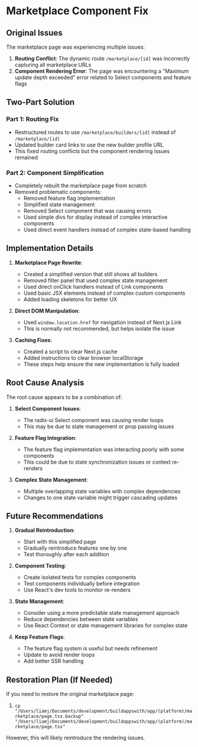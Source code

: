 # Marketplace Component Fix

## Original Issues

The marketplace page was experiencing multiple issues:

1. **Routing Conflict**: The dynamic route `/marketplace/[id]` was incorrectly capturing all marketplace URLs
2. **Component Rendering Error**: The page was encountering a "Maximum update depth exceeded" error related to Select components and feature flags

## Two-Part Solution

### Part 1: Routing Fix
- Restructured routes to use `/marketplace/builders/[id]` instead of `/marketplace/[id]`
- Updated builder card links to use the new builder profile URL
- This fixed routing conflicts but the component rendering issues remained

### Part 2: Component Simplification
- Completely rebuilt the marketplace page from scratch
- Removed problematic components:
  - Removed feature flag implementation
  - Simplified state management
  - Removed Select component that was causing errors
  - Used simple divs for display instead of complex interactive components
  - Used direct event handlers instead of complex state-based handling

## Implementation Details

1. **Marketplace Page Rewrite**:
   - Created a simplified version that still shows all builders
   - Removed filter panel that used complex state management
   - Used direct onClick handlers instead of Link components
   - Used basic JSX elements instead of complex custom components
   - Added loading skeletons for better UX

2. **Direct DOM Manipulation**:
   - Used `window.location.href` for navigation instead of Next.js Link
   - This is normally not recommended, but helps isolate the issue

3. **Caching Fixes**:
   - Created a script to clear Next.js cache
   - Added instructions to clear browser localStorage
   - These steps help ensure the new implementation is fully loaded

## Root Cause Analysis

The root cause appears to be a combination of:

1. **Select Component Issues**:
   - The radix-ui Select component was causing render loops
   - This may be due to state management or prop passing issues

2. **Feature Flag Integration**:
   - The feature flag implementation was interacting poorly with some components
   - This could be due to state synchronization issues or context re-renders

3. **Complex State Management**:
   - Multiple overlapping state variables with complex dependencies
   - Changes to one state variable might trigger cascading updates

## Future Recommendations

1. **Gradual Reintroduction**:
   - Start with this simplified page
   - Gradually reintroduce features one by one
   - Test thoroughly after each addition

2. **Component Testing**:
   - Create isolated tests for complex components
   - Test components individually before integration
   - Use React's dev tools to monitor re-renders

3. **State Management**:
   - Consider using a more predictable state management approach
   - Reduce dependencies between state variables
   - Use React Context or state management libraries for complex state

4. **Keep Feature Flags**:
   - The feature flag system is useful but needs refinement
   - Update to avoid render loops
   - Add better SSR handling

## Restoration Plan (If Needed)

If you need to restore the original marketplace page:
1. `cp "/Users/liamj/Documents/development/buildappswith/app/(platform)/marketplace/page.tsx.backup" "/Users/liamj/Documents/development/buildappswith/app/(platform)/marketplace/page.tsx"`

However, this will likely reintroduce the rendering issues.